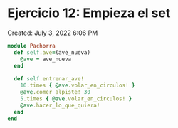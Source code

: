 # Ejercicio 12: Empieza el set

Created: July 3, 2022 6:06 PM

```ruby
module Pachorra
  def self.ave=(ave_nueva)
    @ave = ave_nueva
  end
  
  def self.entrenar_ave!
    10.times { @ave.volar_en_circulos! }
    @ave.comer_alpiste! 30
    5.times { @ave.volar_en_circulos! }
    @ave.hacer_lo_que_quiera!
  end
end
```